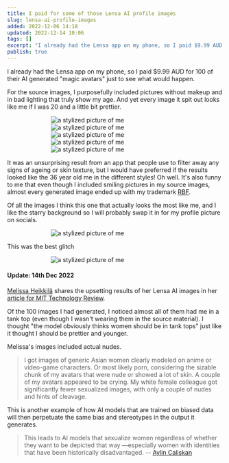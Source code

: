 ```yaml
---
title: I paid for some of those Lensa AI profile images
slug: lensa-ai-profile-images
added: 2022-12-06 14:18
updated: 2022-12-14 10:06
tags: []
excerpt: "I already had the Lensa app on my phone, so I paid $9.99 AUD for 100 of their AI generated \"magic avatars\" just to see what would happen."
publish: true
---
```


I already had the Lensa app on my phone, so I paid $9.99 AUD for 100 of their AI generated "magic avatars" just to see what would happen.

For the source images, I purposefully included pictures without makeup and in bad lighting that truly show my age. And yet every image it spit out looks like me if I was 20 and a little bit prettier.

<div style="max-width: 300px; margin: 0 auto;">
<img alt="a stylized picture of me" src="/images/magic-pfp2.jpg" />
<img alt="a stylized picture of me" src="/images/magic-pfp3.jpg" />
<img alt="a stylized picture of me" src="/images/magic-pfp4.jpg" />
<img alt="a stylized picture of me" src="/images/magic-pfp5.jpg" />
<img alt="a stylized picture of me" src="/images/magic-pfp6.jpg" />
</div>

It was an unsurprising result from an app that people use to filter away any signs of ageing or skin texture, but I would have preferred if the results looked like the 36 year old me in the different styles! Oh well. It's also funny to me that even though I included smiling pictures in my source images, almost every generated image ended up with my trademark [RBF](https://en.wikipedia.org/wiki/Resting_bitch_face).

Of all the images I think this one that actually looks the most like me, and I like the starry background so I will probably swap it in for my profile picture on socials.

<div style="max-width: 300px; margin: 0 auto;">
<img alt="a stylized picture of me" src="/images/magic-pfp1.jpg" />
</div>

This was the best glitch

<div style="max-width: 300px; margin: 0 auto;">
<img alt="a stylized picture of me" src="/images/magic-pfp7.jpg" />
</div>

#### Update: 14th Dec 2022

[Melissa Heikkilä](https://www.technologyreview.com/author/melissa-heikkila/) shares the upsetting results of her Lensa AI images in her [article for MIT Technology Review](https://www.technologyreview.com/2022/12/12/1064751/the-viral-ai-avatar-app-lensa-undressed-me-without-my-consent/). 

Of the 100 images I had generated, I noticed almost all of them had me in a tank top (even though I wasn't wearing them in the source material). I thought "the model obviously thinks women should be in tank tops" just like it thought I should be prettier and younger. 

Melissa's images included actual nudes. 

> I got images of generic Asian women clearly modeled on anime or video-game characters. Or most likely porn, considering the sizable chunk of my avatars that were nude or showed a lot of skin. A couple of my avatars appeared to be crying. My white female colleague got significantly fewer sexualized images, with only a couple of nudes and hints of cleavage.

This is another example of how AI models that are trained on biased data will then perpetuate the same bias and stereotypes in the output it generates.

> This leads to AI models that sexualize women regardless of whether they want to be depicted that way —especially women with identities that have been historically disadvantaged. 
> -- [Aylin Caliskan](https://faculty.washington.edu/aylin/)


